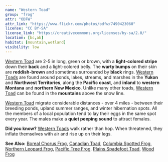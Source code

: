 ```yaml
---
name: "Western Toad"
group: "frog"
attr: "ODFW"
attr_link: "https://www.flickr.com/photos/odfw/7490423060"
license: "CC BY-SA"
license_link: "https://creativecommons.org/licenses/by-sa/2.0/"
location: [bc,ab]
habitat: [mountain,wetland]
visibility: low
---
```

[Western Toad](/herps/westtoad/) are 2-5 in long, green or brown, with a **light-colored stripe** down their **back** and a light-colored belly. The **warty bumps** on their skin are **reddish-brown** and sometimes surrounded by **black** rings. [Western Toads](/herps/westtoad/) are found around ponds, lakes, streams, and marshes in the **Yukon** and **Northwest Territories**, along the **Pacific coast**, and **inland** to **western Montana** and **northern New Mexico**. Unlike many other toads, [Western Toad](/herps/westtoad/) can be found in the **mountains** above the snow line.

[Western Toad](/herps/westtoad/) migrate considerable distances - over 4 miles - between their breeding ponds, upland summer ranges, and winter hibernation spots. All the members of a local population tend to lay their eggs in the same spot every year. The males make a **quiet peeping sound** to attract females.

**Did you know?** [Western Toads](/herps/westtoad/) walk rather than hop. When threatened, they inflate themselves with air and rise up on their legs.

<!-- generated, do not edit -->
**See Also:**
[Boreal Chorus Frog](/herps/borchor/),
[Canadian Toad](/herps/cantoad/),
[Columbia Spotted Frog](/herps/colsfrog/),
[Northern Leopard Frog](/herps/norlfrog/),
[Pacific Tree Frog](/herps/pactfrog/),
[Plains Spadefoot Toad](/herps/plainspade/),
[Wood Frog](/herps/woodfrog/)
